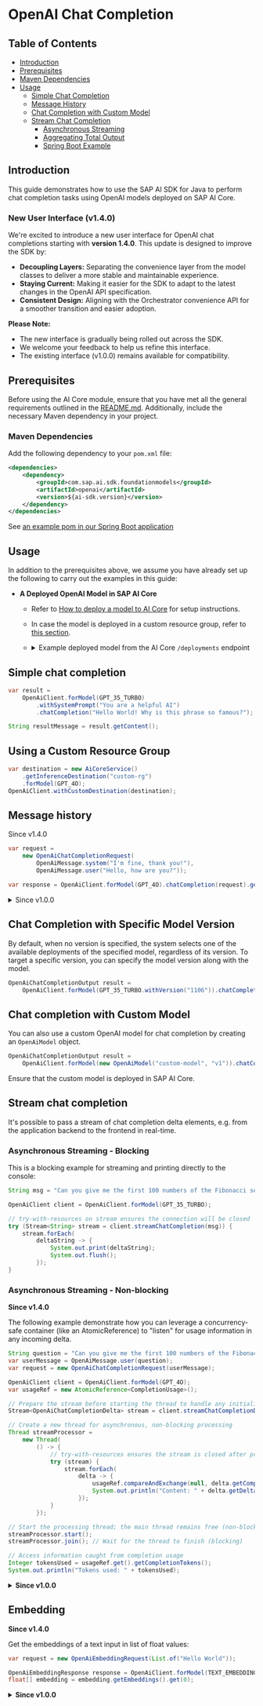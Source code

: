 # OpenAI Chat Completion

## Table of Contents

- [Introduction](#introduction)
- [Prerequisites](#prerequisites)
- [Maven Dependencies](#maven-dependencies)
- [Usage](#usage)
    - [Simple Chat Completion](#simple-chat-completion)
    - [Message History](#message-history)
    - [Chat Completion with Custom Model](#chat-completion-with-custom-model)
    - [Stream Chat Completion](#stream-chat-completion)
        - [Asynchronous Streaming](#asynchronous-streaming)
        - [Aggregating Total Output](#aggregating-total-output)
        - [Spring Boot Example](#spring-boot-example)

## Introduction

This guide demonstrates how to use the SAP AI SDK for Java to perform chat completion tasks using OpenAI models deployed on SAP AI Core.

### New User Interface (v1.4.0)

We're excited to introduce a new user interface for OpenAI chat completions starting with **version 1.4.0**. This update is designed to improve the SDK by:

- **Decoupling Layers:** Separating the convenience layer from the model classes to deliver a more stable and maintainable experience.
- **Staying Current:** Making it easier for the SDK to adapt to the latest changes in the OpenAI API specification.
- **Consistent Design:** Aligning with the Orchestrator convenience API for a smoother transition and easier adoption.

**Please Note:**

- The new interface is gradually being rolled out across the SDK.
- We welcome your feedback to help us refine this interface.
- The existing interface (v1.0.0) remains available for compatibility.

## Prerequisites

Before using the AI Core module, ensure that you have met all the general requirements outlined in the [README.md](../../README.md#general-requirements).
Additionally, include the necessary Maven dependency in your project.

### Maven Dependencies

Add the following dependency to your `pom.xml` file:

```xml
<dependencies>
    <dependency>
        <groupId>com.sap.ai.sdk.foundationmodels</groupId>
        <artifactId>openai</artifactId>
        <version>${ai-sdk.version}</version>
    </dependency>
</dependencies>
```

See [an example pom in our Spring Boot application](../../sample-code/spring-app/pom.xml)

## Usage

In addition to the prerequisites above, we assume you have already set up the following to carry out the examples in this guide:

- **A Deployed OpenAI Model in SAP AI Core**
    - Refer
      to [How to deploy a model to AI Core](https://help.sap.com/docs/sap-ai-core/sap-ai-core-service-guide/create-deployment-for-generative-ai-model-in-sap-ai-core)
      for setup instructions.
    - In case the model is deployed in a custom resource group, refer to [this section](#using-a-custom-resource-group).
    - <details>
      <summary>Example deployed model from the AI Core <code>/deployments</code> endpoint</summary>

      ```json
      {
        "id": "d123456abcdefg",
        "deploymentUrl": "https://api.ai.region.aws.ml.hana.ondemand.com/v2/inference/deployments/d123456abcdefg",
        "configurationId": "12345-123-123-123-123456abcdefg",
        "configurationName": "gpt-35-turbo",
        "scenarioId": "foundation-models",
        "status": "RUNNING",
        "statusMessage": null,
        "targetStatus": "RUNNING",
        "lastOperation": "CREATE",
        "latestRunningConfigurationId": "12345-123-123-123-123456abcdefg",
        "ttl": null,
        "details": {
          "scaling": {
            "backendDetails": {}
          },
          "resources": {
            "backendDetails": {
              "model": {
                "name": "gpt-35-turbo",
                "version": "latest"
              }
            }
          }
        },
        "createdAt": "2024-07-03T12:44:22Z",
        "modifiedAt": "2024-07-16T12:44:19Z",
        "submissionTime": "2024-07-03T12:44:51Z",
        "startTime": "2024-07-03T12:45:56Z",
        "completionTime": null
      }
      ```

      </details>

## Simple chat completion

```java
var result =
    OpenAiClient.forModel(GPT_35_TURBO)
        .withSystemPrompt("You are a helpful AI")
        .chatCompletion("Hello World! Why is this phrase so famous?");

String resultMessage = result.getContent();
```

## Using a Custom Resource Group

```java
var destination = new AiCoreService()
    .getInferenceDestination("custom-rg")
    .forModel(GPT_4O);
OpenAiClient.withCustomDestination(destination);
```

## Message history

Since v1.4.0

```java
var request =
    new OpenAiChatCompletionRequest(
        OpenAiMessage.system("I'm fine, thank you!"),
        OpenAiMessage.user("Hello, how are you?"));

var response = OpenAiClient.forModel(GPT_4O).chatCompletion(request).getContent();
```

<details>
<summary>
Since v1.0.0
</summary>

```java
var systemMessage =
    new OpenAiChatSystemMessage().setContent("You are a helpful assistant");
var userMessage =
    new OpenAiChatUserMessage().addText("Hello World! Why is this phrase so famous?");
var request =
    new OpenAiChatCompletionParameters().addMessages(systemMessage, userMessage);

var result = OpenAiClient.forModel(GPT_35_TURBO).chatCompletion(request);

String resultMessage = result.getContent();
```

See [an example in our Spring Boot application](../../sample-code/spring-app/src/main/java/com/sap/ai/sdk/app/services/OpenAiService.java)

</details>

## Chat Completion with Specific Model Version

By default, when no version is specified, the system selects one of the available deployments of the specified model, regardless of its version.
To target a specific version, you can specify the model version along with the model.

```java
OpenAiChatCompletionOutput result =
    OpenAiClient.forModel(GPT_35_TURBO.withVersion("1106")).chatCompletion(request);
```

## Chat completion with Custom Model

You can also use a custom OpenAI model for chat completion by creating an `OpenAiModel` object. 

```java
OpenAiChatCompletionOutput result =
    OpenAiClient.forModel(new OpenAiModel("custom-model", "v1")).chatCompletion(request);
```

Ensure that the custom model is deployed in SAP AI Core.

## Stream chat completion

It's possible to pass a stream of chat completion delta elements, e.g. from the application backend to the frontend in real-time.

### Asynchronous Streaming - Blocking

This is a blocking example for streaming and printing directly to the console:

```java
String msg = "Can you give me the first 100 numbers of the Fibonacci sequence?";

OpenAiClient client = OpenAiClient.forModel(GPT_35_TURBO);

// try-with-resources on stream ensures the connection will be closed
try (Stream<String> stream = client.streamChatCompletion(msg)) {
    stream.forEach(
        deltaString -> {
            System.out.print(deltaString);
            System.out.flush();
        });
}
```

### Asynchronous Streaming - Non-blocking

**Since v1.4.0**

The following example demonstrate how you can leverage a concurrency-safe container (like an AtomicReference) to "listen" for usage information in
any incoming delta.

```java
String question = "Can you give me the first 100 numbers of the Fibonacci sequence?";
var userMessage = OpenAiMessage.user(question);
var request = new OpenAiChatCompletionRequest(userMessage);

OpenAiClient client = OpenAiClient.forModel(GPT_4O);
var usageRef = new AtomicReference<CompletionUsage>();

// Prepare the stream before starting the thread to handle any initialization exceptions
Stream<OpenAiChatCompletionDelta> stream = client.streamChatCompletionDeltas(request);

// Create a new thread for asynchronous, non-blocking processing
Thread streamProcessor =
    new Thread(
        () -> {
            // try-with-resources ensures the stream is closed after processing
            try (stream) {
                stream.forEach(
                    delta -> {
                        usageRef.compareAndExchange(null, delta.getCompletionUsage());
                        System.out.println("Content: " + delta.getDeltaContent());
                    });
            }
        });

// Start the processing thread; the main thread remains free (non-blocking)
streamProcessor.start();
streamProcessor.join(); // Wait for the thread to finish (blocking)

// Access information caught from completion usage
Integer tokensUsed = usageRef.get().getCompletionTokens();
System.out.println("Tokens used: " + tokensUsed);
```

<details>
<summary><b>Since v1.0.0</b></summary>

The following example is non-blocking and demonstrates how to aggregate the complete response.
Any asynchronous library can be used, such as the classic Thread API.

```java
var question = "Can you give me the first 100 numbers of the Fibonacci sequence?";

var userMessage =
    new OpenAiChatMessage.OpenAiChatUserMessage().addText(question);
var requestParameters =
    new OpenAiChatCompletionParameters().addMessages(userMessage);

var client = OpenAiClient.forModel(GPT_35_TURBO);
var totalOutput = new OpenAiChatCompletionOutput();

// Prepare the stream before starting the thread to handle any initialization exceptions
Stream<OpenAiChatCompletionDelta> stream =
    client.streamChatCompletionDeltas(requestParameters);

var streamProcessor =
    new Thread(
        () -> {
          // try-with-resources ensures the stream is closed after processing
          try (stream) {
            stream.peek(totalOutput::addDelta).forEach(System.out::println);
          }
        });

streamProcessor.start(); // Start processing in a separate thread (non-blocking)
streamProcessor.join(); // Wait for the thread to finish (blocking)

// Access aggregated information from total output
Integer tokensUsed = totalOutput.getUsage().getCompletionTokens();
System.out.println("Tokens used: " + tokensUsed);
```

Please find [an example in our Spring Boot application](../../sample-code/spring-app/src/main/java/com/sap/ai/sdk/app/services/OpenAiService.java). It shows the usage of Spring
Boot's `ResponseBodyEmitter` to stream the chat completion delta messages to the frontend in real-time.

</details>

## Embedding

**Since v1.4.0**

Get the embeddings of a text input in list of float values:

```java
var request = new OpenAiEmbeddingRequest(List.of("Hello World"));

OpenAiEmbeddingResponse response = OpenAiClient.forModel(TEXT_EMBEDDING_ADA_002).embedding(request);
float[] embedding = embedding.getEmbeddings().get(0);
```

<details>
<summary><b>Since v1.0.0</b></summary>

```java
var request = new OpenAiEmbeddingParameters().setInput("Hello World");

OpenAiEmbeddingOutput embedding = OpenAiClient.forModel(TEXT_EMBEDDING_ADA_002).embedding(request);

float[] embedding = embedding.getData().get(0).getEmbedding();
```

See [an example in our Spring Boot application](../../sample-code/spring-app/src/main/java/com/sap/ai/sdk/app/services/OpenAiService.java)

</details>
